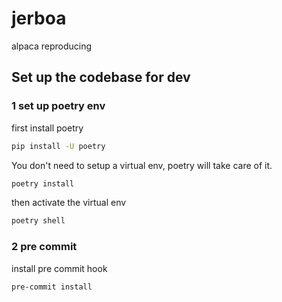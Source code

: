 # jerboa
alpaca reproducing 


## Set up the codebase for dev

### 1 set up poetry env

first install poetry

```bash
pip install -U poetry
```

You don't need to setup a virtual env, poetry will take care of it.


```bash
poetry install
```

then activate the virtual env

```bash
poetry shell
```


### 2 pre commit

install pre commit hook

```bash
pre-commit install
```

